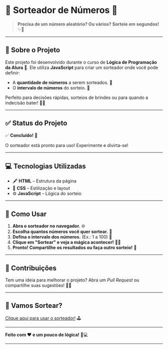 # 🎲 Sorteador de Números 🔢

> **Precisa de um número aleatório? Ou vários? Sorteie em segundos!** ✨🤖

---

## 📝 **Sobre o Projeto**

Este projeto foi desenvolvido durante o curso de **Lógica de Programação da Alura** 🧠. Ele utiliza **JavaScript** para criar um sorteador onde você pode definir:

- A **quantidade de números** a serem sorteados. 🧮  
- O **intervalo de números** do sorteio. 🔢  

Perfeito para decisões rápidas, sorteios de brindes ou para quando a indecisão bater! 🎁🎉

---

## ✅ **Status do Projeto**

✅ **Concluído!** 🚀

O sorteador está pronto para uso! Experimente e divirta-se!

---

## 💻 **Tecnologias Utilizadas**

- 🖋️ **HTML** – Estrutura da página  
- 🎨 **CSS** – Estilização e layout  
- ⚙️ **JavaScript** – Lógica do sorteio  

---

## 🚀 **Como Usar**

1. **Abra o sorteador no navegador.** 🌐  
2. **Escolha quantos números você quer sortear.** 🧮  
3. **Defina o intervalo dos números.** (Ex.: 1 a 100) 📏  
4. **Clique em "Sortear" e veja a mágica acontecer!** 🎩✨  
5. **Pronto! Compartilhe os resultados ou faça outro sorteio!** 🔄

---

## 🤝 **Contribuições**

Tem uma ideia para melhorar o projeto? Abra um *Pull Request* ou compartilhe suas sugestões! 💬🚀

---

## 🎲 **Vamos Sortear?**

[Clique aqui para usar o sorteador!](https://sorteador-de-numeros-vert.vercel.app/) 🕹️

---

**Feito com ❤️ e um pouco de lógica!** 🧠💻

---
